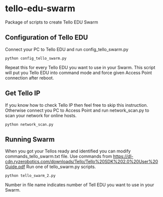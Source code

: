 # tello-edu-swarm

Package of scripts to create Tello EDU Swarm

## Configuration of Tello EDU

Connect your PC to Tello EDU and run config_tello_swarm.py

```
python config_tello_swarm.py
```

Repeat this for every Tello EDU you want to use in your Swarm. This script will put you Tello EDU into command mode and force given Access Point connection after reboot.

## Get Tello IP

If you know how to check Tello IP then feel free to skip this instruction.
Otherwise connect you PC to Access Point and run network_scan.py to scan your network for online hosts.

```
python network_scan.py
```

## Running Swarm

When you got your Tellos ready and identified you can modify commands_tello_swarm.txt file.
Use commands from https://dl-cdn.ryzerobotics.com/downloads/Tello/Tello%20SDK%202.0%20User%20Guide.pdf
Run one of tello_swarm.py scripts.

```
python tello_swarm_2.py
```

Number in file name indicates number of Tell EDU you want to use in your Swarm.
